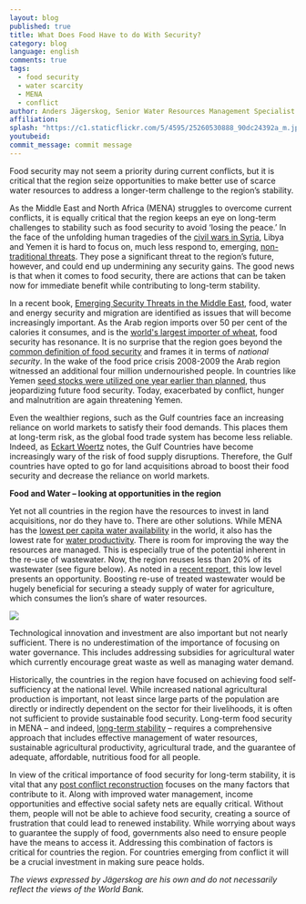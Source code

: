 ```yaml
---
layout: blog
published: true
title: What Does Food Have to do With Security?
category: blog
language: english
comments: true
tags: 
  - food security
  - water scarcity
  - MENA
  - conflict
author: Anders Jägerskog, Senior Water Resources Management Specialist at the World Bank, and Associate Professor in Peace and Development at Gothenburg University
affiliation: 
splash: "https://c1.staticflickr.com/5/4595/25260530888_90dc24392a_m.jpg"
youtubeid: 
commit_message: commit message
---
```

Food security may not seem a priority during current conflicts, but it is critical that the region seize opportunities to make better use of scarce water resources to address a longer-term challenge to the region’s stability.  <!-- more -->






As the Middle East and North Africa (MENA) struggles to overcome current conflicts, it is equally critical that the region keeps an eye on long-term challenges to stability such as food security to avoid ‘losing the peace.’ In the face of the unfolding human tragedies of the [civil wars in Syria](http://www.worldbank.org/en/country/syria/publication/the-toll-of-war-the-economic-and-social-consequences-of-the-conflict-in-syria), Libya and Yemen it is hard to focus on, much less respond to, emerging, [non-traditional threats](https://www.youtube.com/watch?v=C34R-tYFQWI). They pose a significant threat to the region’s future, however, and could end up undermining any security gains. The good news is that when it comes to food security, there are actions that can be taken now for immediate benefit while contributing to long-term stability.







In a recent book, [Emerging Security Threats in the Middle East](https://rowman.com/ISBN/9781442247635/Emerging-Security-Threats-in-the-Middle-East-The-Impact-of-Climate-Change-and-Globalization), food, water and energy security and migration are identified as issues that will become increasingly important. As the Arab region imports over 50 per cent of the calories it consumes, and is the [world's largest importer of wheat](https://openknowledge.worldbank.org/handle/10986/23964), food security has resonance. It is no surprise that the region goes beyond the [common definition of food security](http://www.ifpri.org/topic/food-security) and frames it in terms of *national security*. In the wake of the food price crisis 2008-2009 the Arab region witnessed an additional four million undernourished people. In countries like Yemen [seed stocks were utilized one year earlier than planned](https://openknowledge.worldbank.org/handle/10986/23966), thus jeopardizing future food security. Today, exacerbated by conflict,  hunger and malnutrition are again threatening Yemen. 







Even the wealthier regions, such as the Gulf countries face an increasing reliance on world markets to satisfy their food demands. This places them at long-term risk, as the global food trade system has become less reliable. Indeed, as [Eckart Woertz](https://global.oup.com/academic/product/oil-for-food-9780199659487?cc=us&lang=en&) notes, the Gulf Countries have become increasingly wary of the risk of food supply disruptions. Therefore, the Gulf countries have opted to go for land acquisitions abroad to boost their food security and decrease the reliance on world markets.







**Food and Water – looking at opportunities in the region**






Yet not all countries in the region have the resources to invest in land acquisitions, nor do they have to. There are other solutions. While MENA has the [lowest per capita water availability](http://blogs.worldbank.org/arabvoices/numbers-facts-about-water-crisis-arab-world) in the world, it also has the lowest rate for [water productivity](https://openknowledge.worldbank.org/handle/10986/27659). There is room for improving the way the resources are managed. This is especially true of the potential inherent in the re-use of wastewater. Now, the region reuses less than 20% of its wastewater (see figure below). As noted in a [recent report](http://www.worldbank.org/en/topic/water/publication/beyond-scarcity-water-security-in-the-middle-east-and-north-africa), this low level presents an opportunity. Boosting re-use of treated wastewater would be hugely beneficial for securing a steady supply of water for agriculture, which consumes the lion’s share of water resources.










![](https://c1.staticflickr.com/5/4687/24266948247_ab87e3d98a.jpg)










Technological innovation and investment are also important but not nearly sufficient. There is no underestimation of the importance of focusing on water governance. This includes addressing subsidies for agricultural water which currently encourage great waste as well as managing water demand. 










Historically, the countries in the region have focused on achieving food self-sufficiency at the national level. While increased national agricultural production is important, not least since large parts of the population are directly or indirectly dependent on the sector for their livelihoods, it is often not sufficient to provide sustainable food security. Long-term food security in MENA – and indeed, [long-term stability](https://www.newsecuritybeat.org/2014/12/feeding-unrest-closer-relationship-food-prices-sociopolitical-conflict/) – requires a comprehensive approach that includes effective management of water resources, sustainable agricultural productivity, agricultural trade, and the guarantee of adequate, affordable, nutritious food for all people.






In view of the critical importance of food security for long-term stability, it is vital that any [post conflict reconstruction](http://www.worldbank.org/en/region/mena/brief/our-new-strategy) focuses on the many factors that contribute to it. Along with improved water management, income opportunities and effective social safety nets are equally critical. Without them, people will not be able to achieve food security, creating a source of frustration that could lead to renewed instability. While worrying about ways to guarantee the supply of food, governments also need to ensure people have the means to access it. Addressing this combination of factors is critical for countries the region. For countries emerging from conflict it will be a crucial investment in making sure peace holds.






*The views expressed by Jägerskog are his own and do not necessarily reflect the views of the World Bank.*